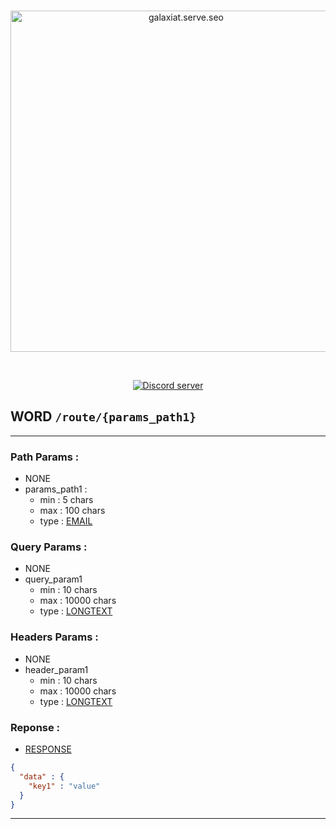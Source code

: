 <div align="center">
  <br />
  <p>
    <a href="https://galaxiatapp.com"><img src="https://galaxiatapp.com/logo_texte_appli_avec_arrondie_et_ombre.png" width="546" alt="galaxiat.serve.seo" /></a>
  </p>
  <br />
  <p>
    <a href="https://discord.galaxiat.fr"><img src="https://img.shields.io/discord/804787354703364116?color=5865F2&logo=discord&logoColor=white" alt="Discord server" /></a>
  </p>
</div>

## WORD `/route/{params_path1}`

---

### Path Params :

- NONE
- params_path1 :
  - min : 5 chars
  - max : 100 chars
  - type : [EMAIL](/docs/types.md#email)

### Query Params :

- NONE
- query_param1
  - min : 10 chars
  - max : 10000 chars
  - type : [LONGTEXT](/docs/types.md#longtext)

### Headers Params :

- NONE
- header_param1
  - min : 10 chars
  - max : 10000 chars
  - type : [LONGTEXT](/docs/types.md#longtext)

### Reponse :

- [RESPONSE](/docs/types.md#response)

```json
{
  "data" : {
    "key1" : "value"
  }
}

```

---
